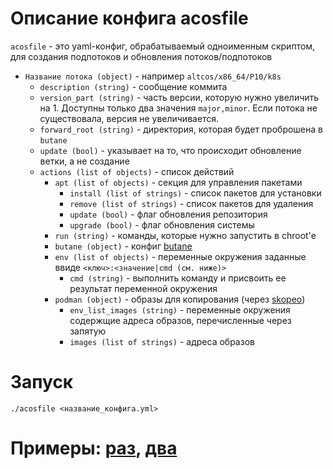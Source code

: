 # Описание конфига acosfile

`acosfile` - это yaml-конфиг, обрабатываемый одноименным скриптом, для создания подпотоков и обновления потоков/подпотоков

- `Название потока (object)` - например `altcos/x86_64/P10/k8s`
    - `description (string)` - сообщение коммита
    - `version_part (string)` - часть версии, которую нужно увеличить на 1. Доступны только два значения `major,minor`. 
Если потока не существовала, версия не увеличивается.
    - `forward_root (string)` - директория, которая будет проброшена в `butane`
    - `update (bool)` - указывает на то, что происходит обновление ветки, а не создание
    - `actions (list of objects)` - список действий
        - `apt (list of objects)` - секция для управления пакетами
          - `install (list of strings)` - список пакетов для установки
          - `remove (list of strings)` - список пакетов для удаления
          - `update (bool)` - флаг обновления репозитория
          - `upgrade (bool)` - флаг обновления системы
        - `run (string)` - команды, которые нужно запустить в chroot'е
        - `butane (object)` - конфиг [butane](https://coreos.github.io/butane)
        - `env (list of objects)` - переменные окружения заданные ввиде `<ключ>:<значение|cmd (см. ниже)>`
          - `cmd (string)` - выполнить команду и присвоить ее результат переменной окружения
        - `podman (object)` - образы для копирования (через [skopeo](https://github.com/containers/skopeo))
          - `env_list_images (string)` - переменные окружения содержщие адреса образов, перечисленные через запятую
          - `images (list of strings)` - адреса образов

# Запуск
```shell
./acosfile <название_конфига.yml>
```

# Примеры: [раз](create_substream.md), [два](update_stream.md)